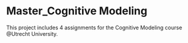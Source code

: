 # Master_Cognitive Modeling
  This project includes 4 assignments for the Cognitive Modeling course @Utrecht University.
